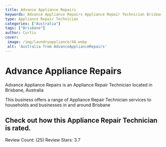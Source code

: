 ```yaml
---
title: Advance Appliance Repairs
keywords: Advance Appliance Repairs Appliance Repair Technician Brisbane Australia 
type: Appliance Repair Technician 
categories: ["Australia"]
tags: ["Brisbane"]
author: Curtis
cover:
 image: /img/laundryappliance/48.webp
 alt: 'Australia from AdvanceApplianceRepairs'
---
```


# Advance Appliance Repairs
Advance Appliance Repairs is an Appliance Repair Technician located in Brisbane, Australia

This business offers a range of Appliance Repair Technician services to households and businesses in and around Brisbane

## Check out how this Appliance Repair Technician is rated.
Review Count: (25)
Review Stars: 3.7
